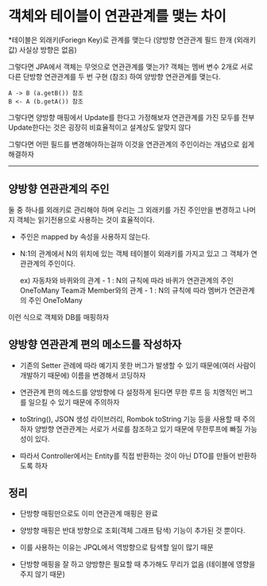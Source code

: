 # 객체와 테이블이 연관관계를 맺는 차이

*테이블은 외래키(Foriegn Key)로 관계를 맺는다
(양방향 연관관계 필드 한개 (외래키 값) 사실상 방향은 없음)


그렇다면 JPA에서 객체는 무엇으로 연관관계를 맺는가?
객체는 멤버 변수 2개로 서로 다른 단방향 연관관계를 두 번 구현 (참조) 하여 양방향 연관관계를 맺는다.
```
A -> B (a.getB()) 참조
B <- A (b.getA()) 참조
```

그렇다면  양방향 매핑에서 Update를 한다고 가정해보자
연관관계를 가진 모두를 전부 Update한다는 것은 굉장히 비효율적이고 설계상도 알맞지 않다

그렇다면 어떤 필드를 변경해야하는걸까 이것을 연관관계의 주인이라는 개념으로 쉽게 해결하자

---


## 양방향 연관관계의 주인

둘 중 하나를 외래키로 관리해야 하며 우리는 그 외래키를 가진 주인만을 변경하고
나머지 객체는 읽기전용으로 사용하는 것이 효율적이다.

- 주인은 mapped by 속성을 사용하지 않는다.
- N:1의 관계에서 N의 위치에 있는 객체 테이블이 외래키를 가지고 있고 그 객체가 연관관계의 주인이다.

	ex) 자동차와 바퀴와의 관계 - 1 : N의 규칙에 따라 바퀴가 연관관계의 주인 OneToMany
	   Team과 Member와의 관계 - 1 : N의 규칙에 따라 멤버가 연관관계의 주인 OneToMany

이런 식으로 객체와 DB를 매핑하자

## 양방향 연관관계 편의 메소드를 작성하자

- 기존의 Setter 관례에 따라 예기지 못한 버그가 발생할 수 있기 때문에(여러 사람이 개발하기 때문에)
  이름을 변경해서 코딩하자

- 연관관계 편의 메소드를 양방향에 다 설정하게 된다면 무한 루프 등 치명적인 버그를 일으킬 수 있기 때문에 주의하자

- toString(), JSON 생성 라이브러리, Rombok toString 기능 등을 사용할 때 주의하자
    양방향 연관관계는 서로가 서로를 참조하고 있기 때문에 무한루프에 빠질 가능성이 있다.
    
- 따라서 Controller에서는 Entity를 직접 반환하는 것이 아닌 DTO를 만들어 반환하도록 하자

## 정리

- 단방향 매핑만으로도 이미 연관관계 매핑은 완료

- 양방향 매핑은 반대 방향으로 조회(객체 그래프 탐색) 기능이 추가된 것 뿐이다.

- 이를 사용하는 이유는 JPQL에서 역방향으로 탐색할 일이 많기 때문

- 단방향 매핑을 잘 하고 양방향은 필요할 때 추가해도 무리가 없음
(테이블에 영향을 주지 않기 때문)



